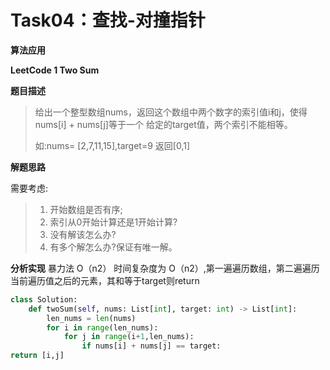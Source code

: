 # Task04：查找-对撞指针

**算法应用**

**LeetCode 1 Two Sum**

**题目描述**

> 给出一个整型数组nums，返回这个数组中两个数字的索引值i和j，使得nums[i] + nums[j]等于一个 给定的target值，两个索引不能相等。
>
> 如:nums= [2,7,11,15],target=9 返回[0,1]

**解题思路**

需要考虑:

> 1. 开始数组是否有序;
> 2. 索引从0开始计算还是1开始计算? 
> 3. 没有解该怎么办?
> 4. 有多个解怎么办?保证有唯一解。

**分析实现**
 暴力法 O（n2）
时间复杂度为  O（n2）,第一遍遍历数组，第二遍遍历当前遍历值之后的元素，其和等于target则return

```python
class Solution:
    def twoSum(self, nums: List[int], target: int) -> List[int]:
        len_nums = len(nums)
        for i in range(len_nums):
            for j in range(i+1,len_nums):
                if nums[i] + nums[j] == target:
return [i,j]
```



